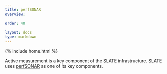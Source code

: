 ```yaml
---
title: perfSONAR
overview: 

order: 40

layout: docs
type: markdown
---
```

{% include home.html %}

Active measurement is a key component of the SLATE infrastructure.  SLATE uses [perfSONAR](https://www.perfsonar.net/) as one of its key components.
